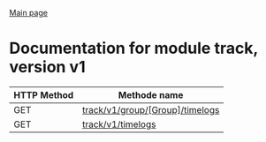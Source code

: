 
[Main page](../README.md)

# Documentation for module track, version v1

HTTP Method | Methode name
------------|--------------
GET | [track/v1/group/[Group]/timelogs](GET_track_v1_group_[Group]_timelogs.md)
GET | [track/v1/timelogs](GET_track_v1_timelogs.md)


